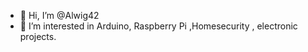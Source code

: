 - 👋 Hi, I’m @Alwig42
- 👀 I’m interested in Arduino, Raspberry Pi ,Homesecurity , electronic projects.





